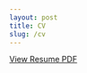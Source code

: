 ```yaml
---
layout: post
title: CV
slug: /cv
---
```


<a href="https://cpsiff.github.io/assets/Resume Fall 2020.pdf" target="_blank">View Resume PDF</a>